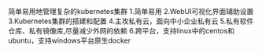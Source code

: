 简单易用地管理复杂的kubernetes集群
1.简单易用
2.WebUI可视化界面辅助设置
3.Kubernetes集群的搭建和配置
4.主攻私有云，面向中小企业私有云
5.私有软件仓库、私有镜像库,尽量减少外网的依赖
6.跨平台，支持linux中的centos和ubuntu，支持windows平台原生docker
